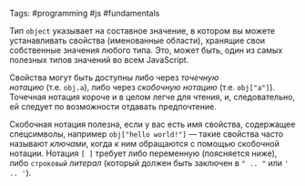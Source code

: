 Tags: #programming #js #fundamentals

Тип `object` указывает на составное значение, в котором вы можете устанавливать свойства (именованные области), хранящие свои собственные значения любого типа. Это, может быть, один из самых полезных типов значений во всем JavaScript.

Свойства могут быть доступны либо через _точечную нотацию_ (т.е. `obj.a`), либо через _скобочную нотацию_ (т.е. `obj["a"]`). Точечная нотация короче и в целом легче для чтения, и, следовательно, ей следует по возможности отдавать предпочтение.

Скобочная нотация полезна, если у вас есть имя свойства, содержащее спецсимволы, например `obj["hello world!"]` — такие свойства часто называют _ключами_, когда к ним обращаются с помощью скобочной нотации. Нотация `[ ]` требует либо переменную (поясняется ниже), либо `строковый` _литерал_ (который должен быть заключен в `" .. "` или `' .. '`).
